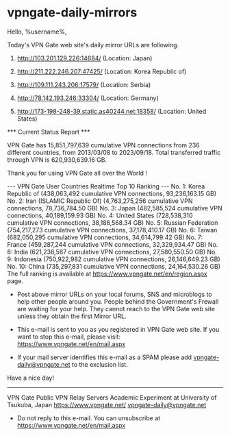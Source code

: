 # vpngate-daily-mirrors

Hello, %username%,

Today's VPN Gate web site's daily mirror URLs are following.

1. http://103.201.129.226:14684/
   (Location: Japan)

2. http://211.222.246.207:47425/
   (Location: Korea Republic of)

3. http://109.111.243.206:17579/
   (Location: Serbia)

4. http://78.142.193.246:33304/
   (Location: Germany)

5. http://173-198-248-39.static.as40244.net:18358/
   (Location: United States)


*** Current Status Report ***

VPN Gate has 15,851,797,639 cumulative VPN connections from 236 different countries, from 2013/03/08 to 2023/09/18.
Total transferred traffic through VPN is 620,930,639.16 GB.

Thank you for using VPN Gate all over the World !


--- VPN Gate User Countries Realtime Top 10 Ranking ---
No. 1: Korea Republic of (438,063,492 cumulative VPN connections, 93,236,163.15 GB)
No. 2: Iran (ISLAMIC Republic Of) (4,763,275,256 cumulative VPN connections, 78,736,784.50 GB)
No. 3: Japan (482,585,524 cumulative VPN connections, 40,189,159.93 GB)
No. 4: United States (728,538,310 cumulative VPN connections, 38,186,568.34 GB)
No. 5: Russian Federation (754,217,273 cumulative VPN connections, 37,178,410.17 GB)
No. 6: Taiwan (682,050,295 cumulative VPN connections, 34,614,799.42 GB)
No. 7: France (459,287,244 cumulative VPN connections, 32,329,934.47 GB)
No. 8: India (621,236,587 cumulative VPN connections, 27,580,550.50 GB)
No. 9: Indonesia (750,922,982 cumulative VPN connections, 26,146,649.23 GB)
No. 10: China (735,297,831 cumulative VPN connections, 24,164,530.26 GB)
The full ranking is available at https://www.vpngate.net/en/region.aspx page.


* Post above mirror URLs on your local forums, SNS and microblogs
  to help other people around you.
  People behind the Government's Frewall are waiting for your help.
  They cannot reach to the VPN Gate web site
  unless they obtain the first Mirror URL.

* This e-mail is sent to you as you registered in VPN Gate web site.
  If you want to stop this e-mail, please visit:
  https://www.vpngate.net/en/mail.aspx

* If your mail server identifies this e-mail as a SPAM
  please add vpngate-daily@vpngate.net to the exclusion list.

Have a nice day!

------------------------------------------------------
VPN Gate Public VPN Relay Servers
Academic Experiment at University of Tsukuba, Japan
https://www.vpngate.net/
vpngate-daily@vpngate.net
* Do not reply to this e-mail.
  You can unsubscribe at https://www.vpngate.net/en/mail.aspx


